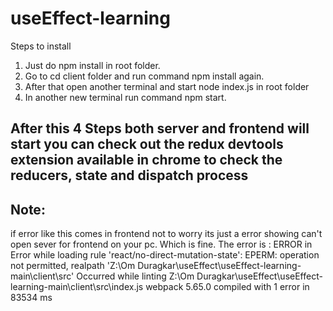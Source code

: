 # useEffect-learning
Steps to install
 1. Just do npm install in root folder.
 2. Go to cd client folder and run command npm install again. 
3. After that open another terminal and start node index.js in root folder 
4. In another new terminal run command npm start.

## After this 4 Steps both server and frontend will start you can check out the redux devtools extension available in chrome to check the reducers, state and dispatch process 

## Note:
 if error like this comes in frontend not to worry its just a error showing can't open sever for frontend on your pc. Which is fine. The error is : ERROR in Error while loading rule 'react/no-direct-mutation-state': EPERM: operation not permitted, realpath 'Z:\Om Duragkar\useEffect\useEffect-learning-main\client\src' Occurred while linting Z:\Om Duragkar\useEffect\useEffect-learning-main\client\src\index.js webpack 5.65.0 compiled with 1 error in 83534 ms
